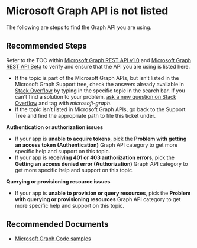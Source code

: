 <properties
	pageTitle="Microsoft Graph API is not listed"
	description="Microsoft Graph API is not listed"
	service="microsoft.aad"
	resource="Microsoft_AAD_IAM"
	authors="janelmsft"
	ms.author="janelmsft"
	displayOrder=""
	selfHelpType="generic"
	supportTopicIds="32689199"
	resourceTags=""
	productPesIds="16957"
	cloudEnvironments="public, Fairfax, usnat, ussec"
	articleId="0142690a-2286-4a2b-9fc9-2fd9ee2675d0"
	ownershipId="AzureIdentity_MSGraph"
/>

# **Microsoft Graph API is not listed**

The following are steps to find the Graph API you are using.

## **Recommended Steps**

Refer to the TOC within [Microsoft Graph REST API v1.0](https://docs.microsoft.com/graph/api/overview?toc=.%2Fref%2Ftoc.json&view=graph-rest-1.0) and [Microsoft Graph REST API Beta](https://docs.microsoft.com/graph/api/overview?view=graph-rest-beta) to verify and ensure that the API you are using is listed here. 

* If the topic is part of the Microsoft Graph APIs, but isn’t listed in the Microsoft Graph Support tree, check the answers already available in [Stack Overflow](https://stackoverflow.com/questions/tagged/microsoft-graph) by typing in the specific topic in the search bar. If you can't find a solution to your problem, [ask a new question on Stack Overflow](https://stackoverflow.com/users/login?ssrc=anon_ask&returnurl=https%3a%2f%2fstackoverflow.com%2fquestions%2fask) and tag with _microsoft-graph_.
* If the topic isn’t listed in Microsoft Graph APIs, go back to the Support Tree and find the appropriate path to file this ticket under.

**Authentication or authorization issues**

* If your app is **unable to acquire tokens**, pick the **Problem with getting an access token (Authentication)** Graph API category to get more specific help and support on this topic.
* If your app is **receiving 401 or 403 authorization errors**, pick the **Getting an access denied error (Authorization)** Graph API category to get more specific help and support on this topic.

**Querying or provisioning resource issues**

* If your app is **unable to provision or query resources**, pick the **Problem with querying or provisioning resources** Graph API category to get more specific help and support on this topic.

## **Recommended Documents**

*	[Microsoft Graph Code samples](https://developer.microsoft.com/en-us/graph/gallery/?filterBy=Samples)

